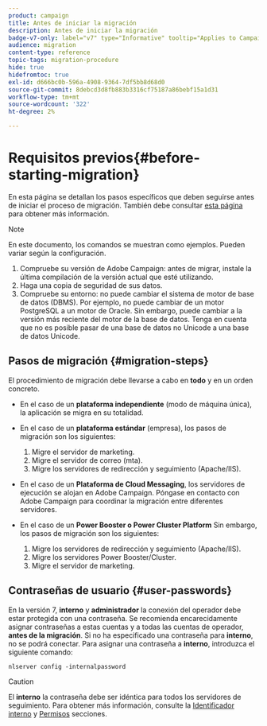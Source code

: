 ```yaml
---
product: campaign
title: Antes de iniciar la migración
description: Antes de iniciar la migración
badge-v7-only: label="v7" type="Informative" tooltip="Applies to Campaign Classic v7 only"
audience: migration
content-type: reference
topic-tags: migration-procedure
hide: true
hidefromtoc: true
exl-id: d666bc0b-596a-4908-9364-7df5bb8d68d0
source-git-commit: 8debcd3d8fb883b3316cf75187a86bebf15a1d31
workflow-type: tm+mt
source-wordcount: '322'
ht-degree: 2%

---
```


# Requisitos previos{#before-starting-migration}



En esta página se detallan los pasos específicos que deben seguirse antes de iniciar el proceso de migración. También debe consultar [esta página](about-migration.md) para obtener más información.

>[!NOTE]
>
>En este documento, los comandos se muestran como ejemplos. Pueden variar según la configuración.

1. Compruebe su versión de Adobe Campaign: antes de migrar, instale la última compilación de la versión actual que esté utilizando.
1. Haga una copia de seguridad de sus datos.
1. Compruebe su entorno: no puede cambiar el sistema de motor de base de datos (DBMS). Por ejemplo, no puede cambiar de un motor PostgreSQL a un motor de Oracle. Sin embargo, puede cambiar a la versión más reciente del motor de la base de datos. Tenga en cuenta que no es posible pasar de una base de datos no Unicode a una base de datos Unicode.

## Pasos de migración {#migration-steps}

El procedimiento de migración debe llevarse a cabo en **todo** y en un orden concreto.

* En el caso de un **plataforma independiente** (modo de máquina única), la aplicación se migra en su totalidad.
* En el caso de un **plataforma estándar** (empresa), los pasos de migración son los siguientes:

   1. Migre el servidor de marketing.
   1. Migre el servidor de correo (mta).
   1. Migre los servidores de redirección y seguimiento (Apache/IIS).

* En el caso de un **Plataforma de Cloud Messaging**, los servidores de ejecución se alojan en Adobe Campaign. Póngase en contacto con Adobe Campaign para coordinar la migración entre diferentes servidores.
* En el caso de un **Power Booster o Power Cluster Platform** Sin embargo, los pasos de migración son los siguientes:

   1. Migre los servidores de redirección y seguimiento (Apache/IIS).
   1. Migre los servidores Power Booster/Cluster.
   1. Migre el servidor de marketing.

## Contraseñas de usuario {#user-passwords}

En la versión 7, **interno** y **administrador** la conexión del operador debe estar protegida con una contraseña. Se recomienda encarecidamente asignar contraseñas a estas cuentas y a todas las cuentas de operador, **antes de la migración**. Si no ha especificado una contraseña para **interno**, no se podrá conectar. Para asignar una contraseña a **interno**, introduzca el siguiente comando:

```
nlserver config -internalpassword
```

>[!CAUTION]
>
>El **interno** la contraseña debe ser idéntica para todos los servidores de seguimiento. Para obtener más información, consulte la [Identificador interno](../../installation/using/configuring-campaign-server.md#internal-identifier) y [Permisos](../../platform/using/access-management.md) secciones.
